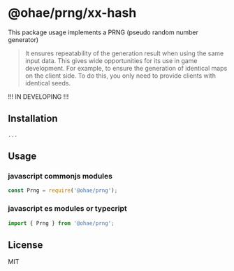 # @ohae/prng/xx-hash
 
This package usage implements a PRNG (pseudo random number generator)
> It ensures repeatability of the generation result when using the same input data. This gives wide opportunities for its use in game development. For example, to ensure the generation of identical maps on the client side. To do this, you only need to provide clients with identical seeds.

!!! IN DEVELOPING !!!

## Installation

```
...
```

## Usage


### javascript commonjs modules
```javascript
const Prng = require('@ohae/prng');

```

### javascript es modules or typecript
```javascript
import { Prng } from '@ohae/prng';

```

## License

MIT
